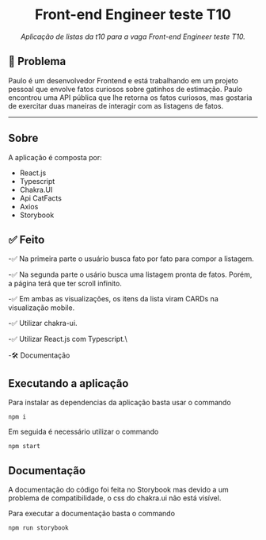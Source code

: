 <h1 align="center">
   Front-end Engineer teste T10
</h1>
<p align="center">
    <em>
    Aplicação de listas da t10 para a vaga Front-end Engineer teste T10.
  </em>
</p>


## 🤔 Problema

Paulo é um desenvolvedor Frontend e está trabalhando em um projeto pessoal que envolve fatos curiosos sobre gatinhos de estimação. Paulo encontrou uma API pública que lhe retorna os fatos curiosos, mas gostaria de exercitar duas maneiras de interagir com as listagens de fatos.

---
## Sobre

A aplicação é composta por:

- React.js
- Typescript
- Chakra.UI
- Api CatFacts
- Axios
- Storybook

## :white_check_mark: Feito 


-:white_check_mark: Na primeira parte o usuário busca fato por fato para compor a listagem.

-:white_check_mark: Na segunda parte o usário busca uma listagem pronta de fatos. Porém, a página terá que ter scroll infinito.

-:white_check_mark: Em ambas as visualizações, os itens da lista viram CARDs na visualização mobile.

-:white_check_mark: Utilizar chakra-ui.

-:white_check_mark: Utilizar React.js com Typescript.\

-:hammer_and_wrench: Documentação

## Executando a aplicação 

Para instalar as dependencias da  aplicação basta usar o commando

```
npm i 
```

Em seguida é necessário utilizar o commando

```
npm start
```

## Documentação 

A documentação do código foi feita no Storybook mas devido a um problema de compatibilidade, o css do chakra.ui não está visível.

Para executar a documentação basta o commando

```
npm run storybook
```